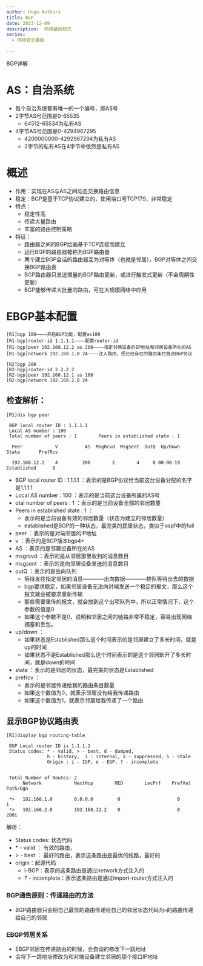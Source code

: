 ```yaml
---
author: Hugo Authors
title: BGP
date: 2023-12-09
description:  网络基础知识
series: 
  - 网络安全基础

---
```


BGP详解

<!--more-->
# AS：自治系统
  - 每个自治系统都有唯一的一个编号，即AS号
  - 2字节AS号范围是0-65535
    - 64512-65534为私有AS
  - 4字节AS号范围是0-4294967295
    - 4200000000-4292967294为私有AS
    - 2字节的私有AS在4字节中依然是私有AS
# 概述
  - 作用：实现在AS与AS之间动态交换路由信息
  - 稳定：BGP是基于TCP协议建立的，使用端口号TCP179，非常稳定
  - 特点：
    - 稳定性高
    - 传递大量路由
    - 丰富的路由控制策略
  - 特征：
    - 路由器之间的BGP绘画基于TCP连接而建立
    - 运行BGP的路由器被称为BGP路由器
    - 两个建立BGP会话的路由器互为对等体（也就是邻居），BGP对等体之间交换BGP路由表
    - BGP路由器只发送增量的BGP路由更新，或进行触发式更新（不会周期性更新）
    - BGP能够传递大批量的路由，可在大规模网络中应用
# EBGP基本配置
```
[R1]bgp 100————开启BGP功能，配置as100
[R1-bgp]router-id 1.1.1.1————配置router-id
[R1-bgp]peer 192.168.12.2 as 200————指定邻居设备的IP地址和邻居设备所在的AS
[R1-bgp]network 192.168.1.0 24————注入路由，把已经存在的路由条目放进BGP协议

[R2]bgp 200
[R2-bgp]router-id 2.2.2.2
[R2-bgp]peer 192.168.12.1 as 100
[R2-bgp]network 192.168.2.0 24
```
## 检查解析：
```
[R1]dis bgp peer

 BGP local router ID : 1.1.1.1
 Local AS number : 100
 Total number of peers : 1		  Peers in established state : 1

  Peer            V          AS  MsgRcvd  MsgSent  OutQ  Up/Down       State       PrefRcv

  192.168.12.2    4         200        2        4     0 00:00:19     Established      0
```
- BGP local router ID : 1.1.1.1   ：表示的是BGP协议给当前这台设备分配的名字是1.1.1.1
- Local AS number : 100           ：表示的是当前这台设备所属的AS号
- otal number of peers : 1        ：表示的是当前设备全部的邻居数量
- Peers in established state : 1  ：
  - 表示的是当前设备有效的邻居数量（状态为建立的邻居数量）
  - established是BGP的一种状态，最完美的民居状态，类似于ospf中的full
- peer          ：表示的是对端邻居的IP地址
- v             ：表示的是BGP版本bgp4+
- AS            ：表示的是邻居设备所在的AS
- msgrcvd       ：表示的是从邻居那里收到的消息数目
- msgsent       ：表示的是向邻居设备发送的消息数目
- outQ          ：表示的是出向队列
  - 等待发往指定邻居的消息————出向数据————排队等待出去的数据
  - bgp要求稳定，如果邻居设备无法向对端发送一个稳定的报文，那么这个报文就会被要求重新传输
  - 那些需要重传的报文，就会放到这个出项队列中，所以正常情况下，这个参数的值是0
  - 如果这个参数不是0，说明和邻居之间的链路非常不稳定，容易出现网络拥塞和丢包。
- up/down       ：
  - 如果状态是Established那么这个时间表示的是邻居建立了多长时间，就是up的时间
  - 如果状态不是Established那么这个时间表示的是这个邻居断开了多长时间，就是down的时间
- state         ：表示的是邻居的状态，最完美的状态是Established
- prefrcv       ：
  - 表示的是邻居传递给我的路由条目数量
  - 如果这个数值为0，就表示邻居没有给我传递路由
  - 如果这个数值为1，就表示邻居给我传递了一个路由

## 显示BGP协议路由表
```
[R1]display bgp routing-table 

 BGP Local router ID is 1.1.1.1 
 Status codes: * - valid, > - best, d - damped,
               h - history,  i - internal, s - suppressed, S - Stale
               Origin : i - IGP, e - EGP, ? - incomplete


 Total Number of Routes: 2
      Network            NextHop        MED        LocPrf    PrefVal Path/Ogn

 *>   192.168.1.0        0.0.0.0         0                     0      i
 *>   192.168.2.0        192.168.12.2    0                     0      200i
```
解析：
  - Status codes:   状态代码
  - \* - valid  ：  有效的路由，
  - \> - best   ：  最好的路由，表示这条路由是最优的线路，最好的
  - origin：起源代码
    - i-BGP：表示的这条路由是通过network方式注入的
    - ? - incomplete：表示这条路由是通过import-router方式注入的

### BGP通告原则：传递路由的方法
- BGP路由器只会把自己最优的路由传递给自己的邻居状态代码为`>`的路由传递给自己的邻居

### EBGP邻居关系
- EBGP邻居在传递路由的时候，会自动的修改下一跳地址
- 会将下一跳地址修改为和对端设备建立邻居的那个接口IP地址
